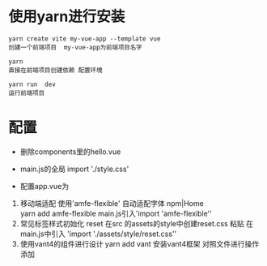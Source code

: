 # 使用yarn进行安装
    yarn create vite my-vue-app --template vue
    创建一个前端项目  my-vue-app为前端项目名字
    
    yarn
    直接在前端项目创建依赖 配置环境
    
    yarn run  dev
    运行前端项目


# 配置
- 删除components里的hello.vue
- main.js的全局     import './style.css'
- 配置app.vue为
    <template>
    <div>hello world</div>
    </template>
    <script setup>

    </script>

    <style lang="less"scoped>
    </style>


1. 移动端适配  使用'amfe-flexible'  自动适配字体  npm|Home   
    yarn add amfe-flexible
    main.js引入'import 'amfe-flexible''
2. 常见标签样式初始化  reset
    在src 的assets的style中创建reset.css  粘贴
    在main.js中引入   'import './assets/style/reset.css''
3. 使用vant4的组件进行设计
    yarn add vant
    安装vant4框架
    对照文件进行操作添加